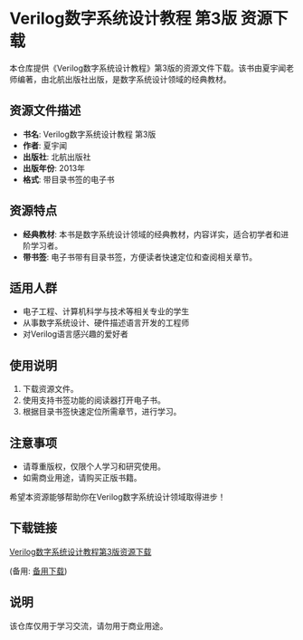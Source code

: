 # Verilog数字系统设计教程 第3版 资源下载

本仓库提供《Verilog数字系统设计教程》第3版的资源文件下载。该书由夏宇闻老师编著，由北航出版社出版，是数字系统设计领域的经典教材。

## 资源文件描述

- **书名**: Verilog数字系统设计教程 第3版
- **作者**: 夏宇闻
- **出版社**: 北航出版社
- **出版年份**: 2013年
- **格式**: 带目录书签的电子书

## 资源特点

- **经典教材**: 本书是数字系统设计领域的经典教材，内容详实，适合初学者和进阶学习者。
- **带书签**: 电子书带有目录书签，方便读者快速定位和查阅相关章节。

## 适用人群

- 电子工程、计算机科学与技术等相关专业的学生
- 从事数字系统设计、硬件描述语言开发的工程师
- 对Verilog语言感兴趣的爱好者

## 使用说明

1. 下载资源文件。
2. 使用支持书签功能的阅读器打开电子书。
3. 根据目录书签快速定位所需章节，进行学习。

## 注意事项

- 请尊重版权，仅限个人学习和研究使用。
- 如需商业用途，请购买正版书籍。

希望本资源能够帮助你在Verilog数字系统设计领域取得进步！

## 下载链接
[Verilog数字系统设计教程第3版资源下载](https://pan.quark.cn/s/f23137af4edd) 

(备用: [备用下载](https://pan.baidu.com/s/1JDfuo2HZS_puQ5gtn02oiQ?pwd=1234))

## 说明

该仓库仅用于学习交流，请勿用于商业用途。
